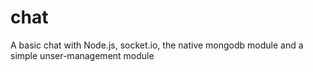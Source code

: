 # chat
A basic chat with Node.js, socket.io, the native mongodb module and a simple unser-management module
